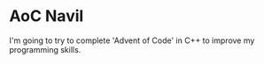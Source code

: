 # AoC Navil
 I'm going to try to complete 'Advent of Code' in C++ to improve my programming skills.
